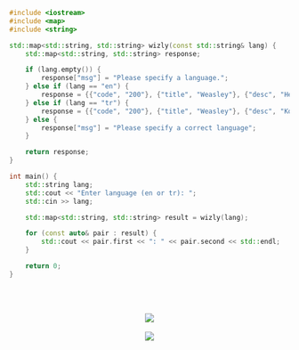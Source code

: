 ```cpp
#include <iostream>
#include <map>
#include <string>

std::map<std::string, std::string> wizly(const std::string& lang) {
    std::map<std::string, std::string> response;

    if (lang.empty()) {
        response["msg"] = "Please specify a language.";
    } else if (lang == "en") {
        response = {{"code", "200"}, {"title", "Weasley"}, {"desc", "He's a maniac who messes with the code like crazy"}};
    } else if (lang == "tr") {
        response = {{"code", "200"}, {"title", "Weasley"}, {"desc", "Kodlarla deli gibi uğraşan bir manyak"}};
    } else {
        response["msg"] = "Please specify a correct language";
    }

    return response;
}

int main() {
    std::string lang;
    std::cout << "Enter language (en or tr): ";
    std::cin >> lang;

    std::map<std::string, std::string> result = wizly(lang);

    for (const auto& pair : result) {
        std::cout << pair.first << ": " << pair.second << std::endl;
    }

    return 0;
}
```

<html>
<br><br>
    <p align="center">
    <img src="https://github-profile-trophy.vercel.app/?username=ZyrxusMe&theme=onedark">
    <br><br>
    <img src="https://github-readme-stats.vercel.app/api?username=ZyrxusMe&theme=dark">
</p>
</html>
